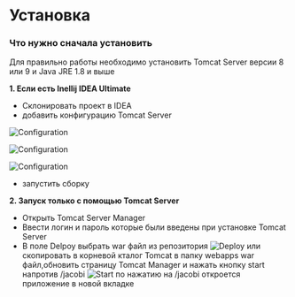 # Установка
### Что нужно сначала установить
Для правильно работы необходимо установить Tomcat Server версии 8 или 9 и Java JRE 1.8 и выше

**1. Если есть Inellij IDEA Ultimate**
* Склонировать проект в IDEA
* добавить конфигурацию Tomcat Server 

![Configuration](https://istgit.pro/Group6224/Jacobi572/raw/commit/65b8075c868fa921e5e5bb16f4965996c13c5057/readme/Screenshot_1.png)

![Configuration](https://istgit.pro/Group6224/Jacobi572/raw/commit/03cb64c35e4ede1c2dfe8e011ac5c9b85aec70f5/readme/Screenshot_2.png)

![Configuration](https://istgit.pro/Group6224/Jacobi572/raw/commit/c97a89a6436487a6e8149266f205f5b7f74c80f0/readme/Screenshot_3.png)

* запустить сборку

**2. Запуск только с помощью Tomcat Server**
* Открыть Tomcat Server Manager
* Ввести логин и пароль которые были введены при установке Tomcat Server
* В поле Delpoy выбрать war файл из репозитория
![Deploy](https://istgit.pro/Group6224/Jacobi572/raw/commit/504715edfb54b8c7cc0515c9286ca913feb35c8c/readme/Screenshot_4.png)
 или скопировать в корневой кталог Tomcat в папку webapps war файл,обновить страницу Tomcat Manager и нажать кнопку start напротив /jacobi
 ![Start](https://istgit.pro/Group6224/Jacobi572/raw/commit/07d730e82ce3ca1b9cbaafae74d37f93d750e086/readme/Screenshot_5.png)
по нажатию на /jacobi откроется приложение в новой вкладке